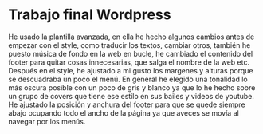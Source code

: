 # Trabajo final Wordpress
He usado la plantilla avanzada, en ella he hecho algunos cambios antes de empezar con el style, como traducir los textos, cambiar otros, también he puesto música de fondo en la web en bucle, he cambiado el contenido del footer para quitar cosas innecesarias, que salga el nombre de la web etc. 
Después en el style, he ajustado a mi gusto los margenes y alturas porque se descuadraba un poco el menú. En general he elegido una tonalidad lo más oscura posible con un poco de gris y blanco ya que lo he hecho sobre un grupo de covers que tiene ese estilo en sus bailes y videos de youtube. He ajustado la posición y anchura del footer para que se quede siempre abajo ocupando todo el ancho de la página ya que aveces se movía al navegar por los menús.
